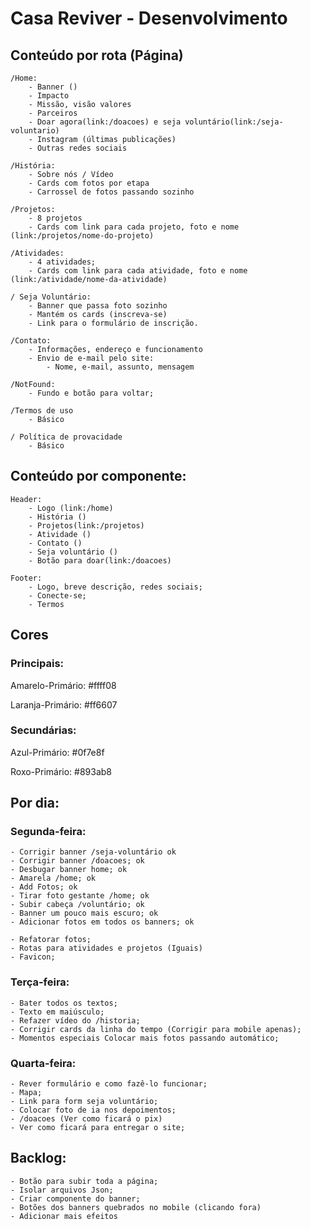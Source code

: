 # Casa Reviver - Desenvolvimento


## Conteúdo por rota (Página)
    /Home:
        - Banner ()
        - Impacto
        - Missão, visão valores
        - Parceiros
        - Doar agora(link:/doacoes) e seja voluntário(link:/seja-voluntario)
        - Instagram (últimas publicações)
        - Outras redes sociais

    /História:
        - Sobre nós / Vídeo
        - Cards com fotos por etapa
        - Carrossel de fotos passando sozinho

    /Projetos:
        - 8 projetos
        - Cards com link para cada projeto, foto e nome (link:/projetos/nome-do-projeto)

    /Atividades:
        - 4 atividades;
        - Cards com link para cada atividade, foto e nome (link:/atividade/nome-da-atividade)

    / Seja Voluntário:
        - Banner que passa foto sozinho
        - Mantém os cards (inscreva-se)
        - Link para o formulário de inscrição.

    /Contato:
        - Informações, endereço e funcionamento
        - Envio de e-mail pelo site:
            - Nome, e-mail, assunto, mensagem

    /NotFound: 
        - Fundo e botão para voltar;

    /Termos de uso
        - Básico
    
    / Política de provacidade
        - Básico


## Conteúdo por componente:
    Header:
        - Logo (link:/home)
        - História ()
        - Projetos(link:/projetos)
        - Atividade ()
        - Contato ()
        - Seja voluntário ()
        - Botão para doar(link:/doacoes)

    Footer:
        - Logo, breve descrição, redes sociais;
        - Conecte-se;
        - Termos



## Cores 
### Principais:
Amarelo-Primário: #ffff08

Laranja-Primário: #ff6607


### Secundárias:
Azul-Primário: #0f7e8f

Roxo-Primário: #893ab8



## Por dia:
### Segunda-feira:
    - Corrigir banner /seja-voluntário ok
    - Corrigir banner /doacoes; ok
    - Desbugar banner home; ok
    - Amarela /home; ok
    - Add Fotos; ok
    - Tirar foto gestante /home; ok
    - Subir cabeça /voluntário; ok
    - Banner um pouco mais escuro; ok
    - Adicionar fotos em todos os banners; ok
    
    - Refatorar fotos; 
    - Rotas para atividades e projetos (Iguais)
    - Favicon;

### Terça-feira:
    - Bater todos os textos;
    - Texto em maiúsculo;
    - Refazer vídeo do /historia;
    - Corrigir cards da linha do tempo (Corrigir para mobile apenas);
    - Momentos especiais Colocar mais fotos passando automático;

### Quarta-feira:
    - Rever formulário e como fazê-lo funcionar;
    - Mapa;
    - Link para form seja voluntário;
    - Colocar foto de ia nos depoimentos;
    - /doacoes (Ver como ficará o pix)
    - Ver como ficará para entregar o site;


## Backlog:
    - Botão para subir toda a página;
    - Isolar arquivos Json;
    - Criar componente do banner;
    - Botões dos banners quebrados no mobile (clicando fora)
    - Adicionar mais efeitos
